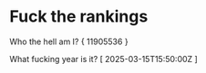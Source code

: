# Fuck the rankings

Who the hell am I?
{ 11905536 }

What fucking year is it?
[ 2025-03-15T15:50:00Z ]
